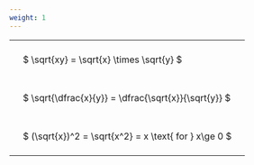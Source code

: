 ```yaml
---
weight: 1
---
```


<style type="text/css">
#T_a5167 th.col_heading {
  text-align: left;
  font-size: 1em;
}
#T_a5167 td {
  text-align: left;
  font-size: 1em;
  padding: 1.5em;
}
</style>
<table id="T_a5167">
  <thead>
  </thead>
  <tbody>
    <tr>
      <td id="T_a5167_row0_col0" class="data row0 col0" >$ \sqrt{xy} = \sqrt{x} \times \sqrt{y} $</td>
    </tr>
    <tr>
      <td id="T_a5167_row1_col0" class="data row1 col0" >$ \sqrt{\dfrac{x}{y}} = \dfrac{\sqrt{x}}{\sqrt{y}} $</td>
    </tr>
    <tr>
      <td id="T_a5167_row2_col0" class="data row2 col0" >$ (\sqrt{x})^2 = \sqrt{x^2} = x \text{ for } x\ge 0 $</td>
    </tr>
  </tbody>
</table>
